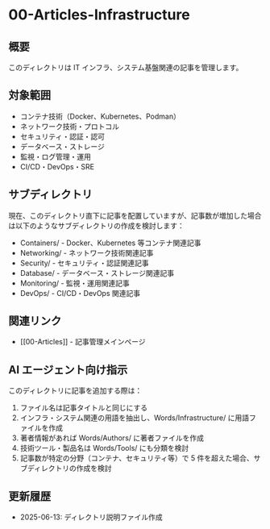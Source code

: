 # 00-Articles-Infrastructure

## 概要

このディレクトリは IT インフラ、システム基盤関連の記事を管理します。

## 対象範囲

- コンテナ技術（Docker、Kubernetes、Podman）
- ネットワーク技術・プロトコル
- セキュリティ・認証・認可
- データベース・ストレージ
- 監視・ログ管理・運用
- CI/CD・DevOps・SRE

## サブディレクトリ

現在、このディレクトリ直下に記事を配置していますが、記事数が増加した場合は以下のようなサブディレクトリの作成を検討します：

- Containers/ - Docker、Kubernetes 等コンテナ関連記事
- Networking/ - ネットワーク技術関連記事
- Security/ - セキュリティ・認証関連記事
- Database/ - データベース・ストレージ関連記事
- Monitoring/ - 監視・運用関連記事
- DevOps/ - CI/CD・DevOps 関連記事

## 関連リンク

- [[00-Articles]] - 記事管理メインページ

## AI エージェント向け指示

このディレクトリに記事を追加する際は：

1. ファイル名は記事タイトルと同じにする
2. インフラ・システム関連の用語を抽出し、Words/Infrastructure/ に用語ファイルを作成
3. 著者情報があれば Words/Authors/ に著者ファイルを作成
4. 技術ツール・製品名は Words/Tools/ にも分類を検討
5. 記事数が特定の分野（コンテナ、セキュリティ等）で 5 件を超えた場合、サブディレクトリの作成を検討

## 更新履歴

- 2025-06-13: ディレクトリ説明ファイル作成
